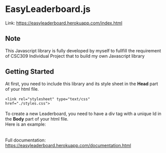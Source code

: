 # EasyLeaderboard.js

Link: https://easyleaderboard.herokuapp.com/index.html

## Note
This Javascript library is fully developed by myself to fullfill the requirement of CSC309 Individual Project that to build my own Javascript library

## Getting Started

At first, you need to include this library and its style sheet in the <strong>Head</strong> part of your html file. <br>
<code><script defer type="text/javascript" src='EasyLeaderboard.js'></script></code> <br>
<code>&lt;link rel="stylesheet" type="text/css" href="./styles.css"&gt;</code> <br>
<br>
To create a new Leaderboard, you need to have a div tag with a unique Id in the <strong>Body</strong> part of your html file. <br>
Here is an example: <br>
<code><script defer type="text/javascript" src='EasyLeaderboard.js'></script></code> <br>
<br>
Full documentation: https://easyleaderboard.herokuapp.com/documentation.html <br>
